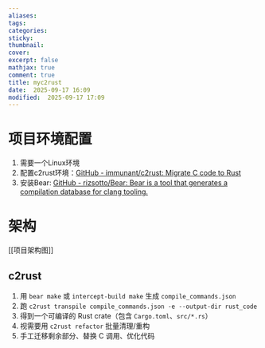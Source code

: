```yaml
---
aliases: 
tags: 
categories:
sticky:
thumbnail:
cover: 
excerpt: false
mathjax: true
comment: true
title: myc2rust
date:  2025-09-17 16:09
modified:  2025-09-17 17:09
---
```


# 项目环境配置

1. 需要一个Linux环境
2. 配置c2rust环境：[GitHub - immunant/c2rust: Migrate C code to Rust](https://github.com/immunant/c2rust)
3. 安装Bear: [GitHub - rizsotto/Bear: Bear is a tool that generates a compilation database for clang tooling.](https://github.com/rizsotto/Bear)

# 架构

[[项目架构图]]

## c2rust

1. 用 `bear make` 或 `intercept-build make` 生成 `compile_commands.json`
2. 跑 `c2rust transpile compile_commands.json -e --output-dir rust_code`
3. 得到一个可编译的 Rust crate（包含 `Cargo.toml`、`src/*.rs`）
4. 视需要用 `c2rust refactor` 批量清理/重构
5. 手工迁移剩余部分、替换 C 调用、优化代码